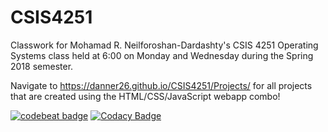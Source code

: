 # CSIS4251
Classwork for Mohamad R. Neilforoshan-Dardashty's CSIS 4251 Operating Systems class held at 6:00 on Monday and Wednesday during the Spring 2018 semester.

Navigate to https://danner26.github.io/CSIS4251/Projects/ for all projects that are created using the HTML/CSS/JavaScript webapp combo!

[![codebeat badge](https://codebeat.co/badges/18789eb6-f2e5-40c4-b1e6-ae7714b6a301)](https://codebeat.co/projects/github-com-danner26-csis4251-master)
[![Codacy Badge](https://api.codacy.com/project/badge/Grade/be314f37fc88425ba9c48a42d2859f79)](https://app.codacy.com/app/daniel.anner/CSIS4251?utm_source=github.com&utm_medium=referral&utm_content=danner26/CSIS4251&utm_campaign=badger)
